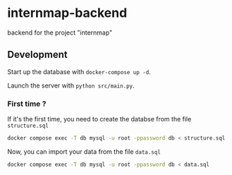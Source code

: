 # internmap-backend
backend for the project "internmap"

## Development
Start up the database with `docker-compose up -d`.

Launch the server with `python src/main.py`.

### First time ?
If it's the first time, you need to create the databse from the file `structure.sql`
```bash
docker compose exec -T db mysql -u root -ppassword db < structure.sql
```

Now, you can import your data from the file `data.sql`
```bash
docker compose exec -T db mysql -u root -ppassword db < data.sql
```

